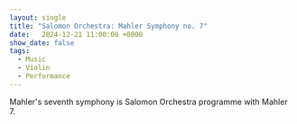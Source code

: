 ```yaml
---
layout: single
title: "Salomon Orchestra: Mahler Symphony no. 7"
date:   2024-12-21 11:00:00 +0000
show_date: false
tags: 
  - Music
  - Violin
  - Performance
---
```


Mahler's seventh symphony is 
Salomon Orchestra programme with Mahler 7.

[Salomon]: https://www.salomonorchestra.org/concert-1